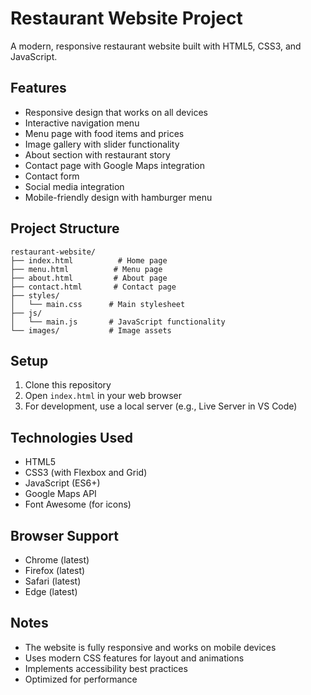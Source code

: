 # Restaurant Website Project

A modern, responsive restaurant website built with HTML5, CSS3, and JavaScript.

## Features

- Responsive design that works on all devices
- Interactive navigation menu
- Menu page with food items and prices
- Image gallery with slider functionality
- About section with restaurant story
- Contact page with Google Maps integration
- Contact form
- Social media integration
- Mobile-friendly design with hamburger menu

## Project Structure

```
restaurant-website/
├── index.html          # Home page
├── menu.html          # Menu page
├── about.html         # About page
├── contact.html       # Contact page
├── styles/
│   └── main.css      # Main stylesheet
├── js/
│   └── main.js       # JavaScript functionality
└── images/           # Image assets
```

## Setup

1. Clone this repository
2. Open `index.html` in your web browser
3. For development, use a local server (e.g., Live Server in VS Code)

## Technologies Used

- HTML5
- CSS3 (with Flexbox and Grid)
- JavaScript (ES6+)
- Google Maps API
- Font Awesome (for icons)

## Browser Support

- Chrome (latest)
- Firefox (latest)
- Safari (latest)
- Edge (latest)

## Notes

- The website is fully responsive and works on mobile devices
- Uses modern CSS features for layout and animations
- Implements accessibility best practices
- Optimized for performance 